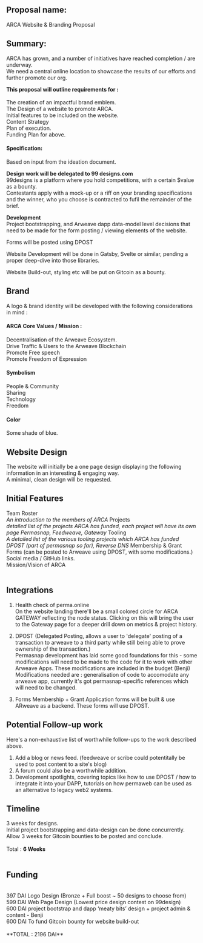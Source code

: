 ## Proposal name:

ARCA Website & Branding Proposal

## Summary:

ARCA has grown, and a number of initiatives have reached completion / are underway.<br>
We need a central online location to showcase the results of our efforts and further promote our org.

**This proposal will outline requirements for :**<br><br>
The creation of an impactful brand emblem. <br>
The Design of a website to promote ARCA.<br>
Initial features to be included on the website.<br>
Content Strategy<br>
Plan of execution.<br>
Funding Plan for above.<br>


#### Specification:
Based on input from the ideation document.

**Design work will be delegated to 99 designs.com**<br>
99designs is a platform where you hold competitions, with a certain $value as a bounty.<br> 
Contestants apply with a mock-up or a riff on your branding specifications and the winner, who you choose is contracted to fufil the remainder of the brief.<br>

**Development** <br>
Project bootstrapping, and Arweave dapp data-model level decisions that need to be made for the form posting / viewing elements of the website.

Forms will be posted using DPOST

Website Development will be done in Gatsby, Svelte or similar, pending a proper deep-dive into those libraries.

Website Build-out, styling etc will be put on Gitcoin as a bounty.

## Brand
A logo & brand identity will be developed with the following considerations in mind :

#### ARCA Core Values / Mission :<br>
Decentralisation of the Arweave Ecosystem.<br>
Drive Traffic & Users to the Arweave Blockchain<br>
Promote Free speech<br>
Promote Freedom of Expression<br>

#### Symbolism<br>
People & Community<br>
Sharing<br>
Technology<br>
Freedom<br>

#### Color<br>
Some shade of blue.<br>

## Website Design<br>
The website will initially be a one page design displaying the following information in an interesting & engaging way.<br>
A minimal, clean design will be requested.<br>

## Initial Features<br>
Team Roster<br> *An introduction to the members of ARCA*
Projects<br> *detailed list of the projects ARCA has funded, each project will have its own page Permasnap, Feedweave, Gateway*
Tooling<br> *A detailed list of the various tooling projects which ARCA has funded DPOST (part of permasnap so far), Reverse DNS*
Membership & Grant Forms (can be posted to Arweave using DPOST, with some modifications.)<br>
Social media / GitHub links.<br>
Mission/Vision of ARCA<br>
<br>

## Integrations
1. Health check of perma.online<br>
On the website landing there'll be a small colored circle for ARCA GATEWAY reflecting the node status. Clicking on this will bring the user to the Gateway page for a deeper drill down on metrics & project history.<br>

2. DPOST (Delegated Posting, allows a user to 'delegate' posting of a transaction to arweave to a third party while still being able to prove ownership of the transaction.) <br>
Permasnap development has laid some good foundations for this - some modifications will need to be made to the code for it to work with other Arweave Apps. These modifications are included in the budget (Benji) <br>
Modifications needed are : generalisation of code to accomodate any arweave app, currently it's got permasnap-specific references which will need to be changed.

3. Forms
Membership + Grant Application forms will be built & use ARweave as a backend. These forms will use DPOST.

## Potential Follow-up work
Here's a non-exhaustive list of worthwhile follow-ups to the work described above.

1. Add a blog or news feed. (feedweave or scribe could potentitally be used to post content to a site's blog)
2. A forum could also be a worthwhile addition.
3. Development spotlights, covering topics like how to use DPOST / how to integrate it into your DAPP, tutorials on how permaweb can be used as an alternative to legacy web2 systems.

## Timeline<br>
3 weeks for designs.<br>
Initial project bootstrapping and data-design can be done concurrently.<br>
Allow 3 weeks for Gitcoin bounties to be posted and conclude.<br>
<br>
Total : **6 Weeks**<br>
<br>
## Funding<br>
<br>
397 DAI Logo Design (Bronze + Full boost ~ 50 designs to choose from)<br>
599 DAI Web Page Design (Lowest price design contest on 99design)<br>
600 DAI project bootstrap and dapp ‘meaty bits’ design + project admin & content - Benji<br>
600 DAI To fund Gitcoin bounty for website build-out<br>
<br>
**TOTAL : 2196 DAI**<br>

